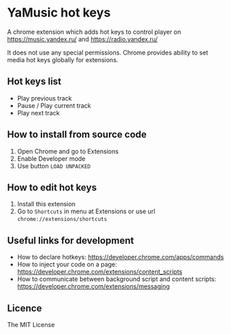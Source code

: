 # YaMusic hot keys

A chrome extension which adds hot keys to control player 
on https://music.yandex.ru/ and https://radio.yandex.ru/

It does not use any special permissions.
Chrome provides ability to set media hot keys globally for extensions.

## Hot keys list

* Play previous track
* Pause / Play current track
* Play next track

## How to install from source code

1. Open Chrome and go to Extensions
2. Enable Developer mode
3. Use button `LOAD UNPACKED`

## How to edit hot keys

1. Install this extension
2. Go to `Shortcuts` in menu at Extensions or use url `chrome://extensions/shortcuts`

## Useful links for development

* How to declare hotkeys: https://developer.chrome.com/apps/commands 
* How to inject your code on a page: https://developer.chrome.com/extensions/content_scripts
* How to communicate between background script and content scripts: https://developer.chrome.com/extensions/messaging

## Licence

The MIT License

